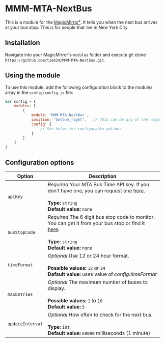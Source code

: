# MMM-MTA-NextBus

This is a module for the [MagicMirror²](https://github.com/MichMich/MagicMirror/). It tells you when the next bus arrives at your bus stop. This is for people that live in New York City.

## Installation
Navigate into your MagicMirror's `modules` folder and execute git clone `https://github.com/tie624/MMM-MTA-NextBus.git`.

## Using the module

To use this module, add the following configuration block to the modules array in the `config/config.js` file:
```js
var config = {
    modules: [
        {
            module: 'MMM-MTA-NextBus',
            position: "bottom_right",   // This can be any of the regions.
            config: {
                // See below for configurable options
            }
        }
    ]
}
```

## Configuration options

| Option           | Description
|----------------- |-----------
| `apiKey`         | *Required* Your MTA Bus Time API key. If you don't have one, you can request one [here](http://spreadsheets.google.com/viewform?hl=en&formkey=dG9kcGIxRFpSS0NhQWM4UjA0V0VkNGc6MQ#gid=0).<br><br> **Type:** `string` <br> **Default value:** `none`
| `busStopCode`    | *Required* The 6 digit bus stop code to monitor. You can get it from your bus stop or find it [here](http://bustime.mta.info/).<br><br> **Type:** `string` <br> **Default value:** `none`
| `timeFormat`     | *Optional* Use 12 or 24 hour format. <br><br> **Possible values:** `12` or `24` <br> **Default value:** uses value of _config.timeFormat_
| `maxEntries`     | *Optional* The maximum number of buses to display. <br><br> **Possible values:** `1` to `10` <br> **Default value:** `5`
| `updateInterval` | *Optional* How often to check for the next bus. <br><br> **Type:** `int`<br> **Default value:** `60000` milliseconds (1 minute)
